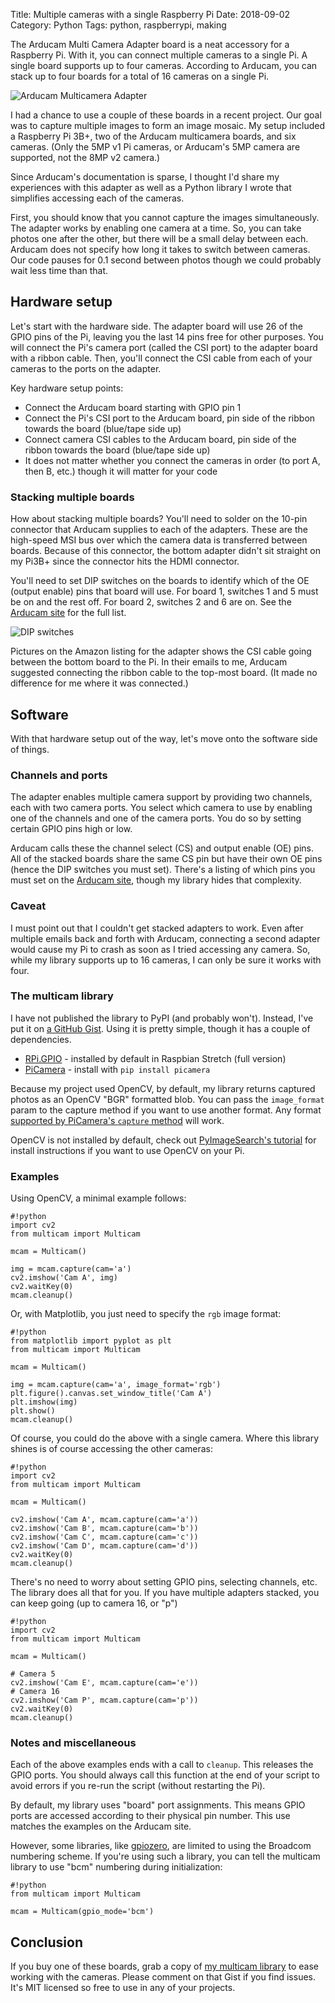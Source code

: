Title: Multiple cameras with a single Raspberry Pi
Date: 2018-09-02
Category: Python
Tags: python, raspberrypi, making

The Arducam Multi Camera Adapter board is a neat accessory for a Raspberry Pi. With it, you can connect multiple cameras to a single Pi. A single board supports up to four cameras. According to Arducam, you can stack up to four boards for a total of 16 cameras on a single Pi.

![Arducam Multicamera Adapter](../images/2018/arducam.jpg)

I had a chance to use a couple of these boards in a recent project. Our goal was to capture multiple images to form an image mosaic. My setup included a Raspberry Pi 3B+, two of the Arducam multicamera boards, and six cameras. (Only the 5MP v1 Pi cameras, or Arducam's 5MP camera are supported, not the 8MP v2 camera.)

Since Arducam's documentation is sparse, I thought I'd share my experiences with this adapter as well as a Python library I wrote that simplifies accessing each of the cameras.

First, you should know that you cannot capture the images simultaneously. The adapter works by enabling one camera at a time. So, you can take photos one after the other, but there will be a small delay between each. Arducam does not specify how long it takes to switch between cameras. Our code pauses for 0.1 second between photos though we could probably wait less time than that.

## Hardware setup

Let's start with the hardware side. The adapter board will use 26 of the GPIO pins of the Pi, leaving you the last 14 pins free for other purposes. You will connect the Pi's camera port (called the CSI port) to the adapter board with a ribbon cable. Then, you'll connect the CSI cable from each of your cameras to the ports on the adapter. 

Key hardware setup points:

* Connect the Arducam board starting with GPIO pin 1
* Connect the Pi's CSI port to the Arducam board, pin side of the ribbon towards the board (blue/tape side up)
* Connect camera CSI cables to the Arducam board, pin side of the ribbon towards the board (blue/tape side up)
* It does not matter whether you connect the cameras in order (to port A, then B, etc.) though it will matter for your code

### Stacking multiple boards

How about stacking multiple boards? You'll need to solder on the 10-pin connector that Arducam supplies to each of the adapters. These are the high-speed MSI bus over which the camera data is transferred between boards. Because of this connector, the bottom adapter didn't sit straight on my Pi3B+ since the connector hits the HDMI connector. 

You'll need to set DIP switches on the boards to identify which of the OE (output enable) pins that board will use. For board 1, switches 1 and 5 must be on and the rest off. For board 2, switches 2 and 6 are on. See the <a href="http://www.arducam.com/multi-camera-adapter-module-raspberry-pi/" target="_blank">Arducam site</a> for the full list. 

![DIP switches](../images/2018/arducam_dip_switches.jpg)

Pictures on the Amazon listing for the adapter shows the CSI cable going between the bottom board to the Pi. In their emails to me, Arducam suggested connecting the ribbon cable to the top-most board. (It made no difference for me where it was connected.)


## Software

With that hardware setup out of the way, let's move onto the software side of things. 

### Channels and ports

The adapter enables multiple camera support by providing two channels, each with two camera ports. You select which camera to use by enabling one of the channels and one of the camera ports. You do so by setting certain GPIO pins high or low.

Arducam calls these the channel select (CS) and output enable (OE) pins. All of the stacked boards share the same CS pin but have their own OE pins (hence the DIP switches you must set). There's a listing of which pins you must set on the <a href="http://www.arducam.com/multi-camera-adapter-module-raspberry-pi/" target="_blank">Arducam site</a>, though my library hides that complexity.

### Caveat

I must point out that I couldn't get stacked adapters to work. Even after multiple emails back and forth with Arducam, connecting a second adapter would cause my Pi to crash as soon as I tried accessing any camera. So, while my library supports up to 16 cameras, I can only be sure it works with four.

### The multicam library

I have not published the library to PyPI (and probably won't). Instead, I've put it on [a GitHub Gist](https://gist.github.com/skypanther/04b44eaa455f358eb70e59336c068312). Using it is pretty simple, though it has a couple of dependencies.

* [RPi.GPIO](https://pythonhosted.org/RPIO/) - installed by default in Raspbian Stretch (full version)
* [PiCamera](https://picamera.readthedocs.io/en/release-1.13/index.html) - install with `pip install picamera`

Because my project used OpenCV, by default, my library returns captured photos as an OpenCV "BGR" formatted blob. You can pass the `image_format` param to the capture method if you want to use another format. Any format [supported by PiCamera's `capture` method](https://picamera.readthedocs.io/en/release-1.13/api_camera.html#picamera.PiCamera.capture) will work.

OpenCV is not installed by default, check out [PyImageSearch's tutorial](https://www.pyimagesearch.com/2017/09/04/raspbian-stretch-install-opencv-3-python-on-your-raspberry-pi/) for install instructions if you want to use OpenCV on your Pi.

### Examples

Using OpenCV, a minimal example follows:

	#!python
	import cv2
	from multicam import Multicam
	
	mcam = Multicam()
	
	img = mcam.capture(cam='a')
	cv2.imshow('Cam A', img)
	cv2.waitKey(0)
	mcam.cleanup()

Or, with Matplotlib, you just need to specify the `rgb` image format:
	
	#!python
	from matplotlib import pyplot as plt
	from multicam import Multicam
		
	mcam = Multicam()
	
	img = mcam.capture(cam='a', image_format='rgb')
	plt.figure().canvas.set_window_title('Cam A')
	plt.imshow(img)
	plt.show()
	mcam.cleanup()

Of course, you could do the above with a single camera. Where this library shines is of course accessing the other cameras:

	#!python
	import cv2
	from multicam import Multicam
	
	mcam = Multicam()
	
	cv2.imshow('Cam A', mcam.capture(cam='a'))
	cv2.imshow('Cam B', mcam.capture(cam='b'))
	cv2.imshow('Cam C', mcam.capture(cam='c'))
	cv2.imshow('Cam D', mcam.capture(cam='d'))
	cv2.waitKey(0)
	mcam.cleanup()

There's no need to worry about setting GPIO pins, selecting channels, etc. The library does all that for you. If you have multiple adapters stacked, you can keep going (up to camera 16, or "p")

	#!python
	import cv2
	from multicam import Multicam
	
	mcam = Multicam()

	# Camera 5	
	cv2.imshow('Cam E', mcam.capture(cam='e'))
	# Camera 16
	cv2.imshow('Cam P', mcam.capture(cam='p'))
	cv2.waitKey(0)
	mcam.cleanup()

### Notes and miscellaneous

Each of the above examples ends with a call to `cleanup`. This releases the GPIO ports. You should always call this function at the end of your script to avoid errors if you re-run the script (without restarting the Pi).

By default, my library uses "board" port assignments. This means GPIO ports are accessed according to their physical pin number. This use matches the examples on the Arducam site.

However, some libraries, like [gpiozero](https://gpiozero.readthedocs.io/en/stable/index.html), are limited to using the Broadcom numbering scheme. If you're using such a library, you can tell the multicam library to use "bcm" numbering during initialization:

	#!python
	from multicam import Multicam
	
	mcam = Multicam(gpio_mode='bcm')

## Conclusion

If you buy one of these boards, grab a copy of [my multicam library](https://gist.github.com/skypanther/04b44eaa455f358eb70e59336c068312) to ease working with the cameras. Please comment on that Gist if you find issues. It's MIT licensed so free to use in any of your projects.